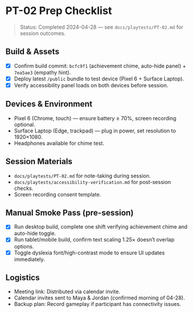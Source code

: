 # PT-02 Prep Checklist

> Status: Completed 2024-04-28 — see `docs/playtests/PT-02.md` for session outcomes.

## Build & Assets
- [x] Confirm build commit: `bcfc9f1` (achievement chime, auto-hide panel) + `7ea5ae3` (empathy hint).
- [x] Deploy latest `/public` bundle to test device (Pixel 6 + Surface Laptop).
- [x] Verify accessibility panel loads on both devices before session.

## Devices & Environment
- Pixel 6 (Chrome, touch) — ensure battery ≥ 70%, screen recording optional.
- Surface Laptop (Edge, trackpad) — plug in power, set resolution to 1920×1080.
- Headphones available for chime test.

## Session Materials
- `docs/playtests/PT-02.md` for note-taking during session.
- `docs/playtests/accessibility-verification.md` for post-session checks.
- Screen recording consent template.

## Manual Smoke Pass (pre-session)
- [x] Run desktop build, complete one shift verifying achievement chime and auto-hide toggle.
- [x] Run tablet/mobile build, confirm text scaling 1.25× doesn’t overlap options.
- [x] Toggle dyslexia font/high-contrast mode to ensure UI updates immediately.

## Logistics
- Meeting link: Distributed via calendar invite.
- Calendar invites sent to Maya & Jordan (confirmed morning of 04-28).
- Backup plan: Record gameplay if participant has connectivity issues.
